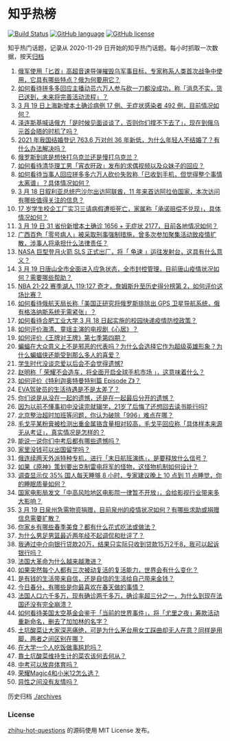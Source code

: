 # 知乎热榜
[![Build Status](https://github.com/ToWeLong/zhihu-hot-questions/workflows/CI/badge.svg)](https://github.com/ToWeLong/zhihu-hot-questions/actions)
[![GitHub language](https://img.shields.io/badge/language-golang-orange.svg)](https://golang.org/)
[![GitHub license](https://img.shields.io/github/license/ToWeLong/zhihu-hot-questions)](https://github.com/ToWeLong/zhihu-hot-questions/blob/main/LICENSE)

知乎热门话题，记录从 2020-11-29 日开始的知乎热门话题。每小时抓取一次数据，按天[归档](./archives)

<!-- BEGIN -->

1. [俄军使用「匕首」高超音速导弹摧毁乌军事目标，专家称系人类首次战争中使用，它具有哪些特点？俄为何要用它？](https://www.zhihu.com/question/522907966)
1. [如何看待拼多多回应主播动员六万人参与砍一刀都没成功，称「消息不实，货已送到，未来将完善活动流程」？](https://www.zhihu.com/question/522880081)
1. [3 月 19 日上海新增本土确诊病例 17 例、无症状感染者 492 例，目前情况如何？](https://www.zhihu.com/question/522982509)
1. [泽连斯基喊话俄方「是时候见面谈谈了，否则你们撑不下去了」，现在到俄乌元首会晤的时机了吗？](https://www.zhihu.com/question/522913500)
1. [2021 年我国结婚登记 763.6 万对创 36 年新低，为什么年轻人不结婚了？有什么办法解决吗？](https://www.zhihu.com/question/522928203)
1. [俄罗斯到底是想快打乌克兰还是慢打乌克兰？](https://www.zhihu.com/question/522469201)
1. [如何看待清华理工男「宵衣旰政」发布的求偶视频以及众妹子的回应？](https://www.zhihu.com/question/522661813)
1. [如何看待当事人回应拼多多六万人砍价失败称「已收到手机，但觉得整个事情太离谱」？具体情况如何？](https://www.zhihu.com/question/522997469)
1. [3 月 18 日叙利亚总统巴沙尔出访阿联酋，11 年来首访阿拉伯国家，本次访问有哪些值得关注的信息？](https://www.zhihu.com/question/522865818)
1. [17 岁学生校企工厂实习三请病假遭拒死亡，家属称「承诺赔偿不兑现」，具体情况如何？](https://www.zhihu.com/question/522875934)
1. [3 月 19 日 31 省份新增本土确诊 1656 + 无症状 2177，目前各地情况如何？](https://www.zhihu.com/question/522987667)
1. [广西百色「零号病人」被采取刑事强制措施，曾多次参加聚集活动致疫情扩散，涉事人将承担什么法律责任？](https://www.zhihu.com/question/522992505)
1. [NASA 巨型登月火箭 SLS 正式出厂，将「 龟速 」运往发射台，这具有什么意义？](https://www.zhihu.com/question/522625847)
1. [3 月 19 日唐山全市全面进入应急状态，全市封控管理，目前唐山疫情状况如何？需要哪些帮助？](https://www.zhihu.com/question/522933198)
1. [NBA 21-22 赛季湖人 119:127 奇才，詹姆斯升至历史得分榜第 2，如何评价这场比赛？](https://www.zhihu.com/question/522981519)
1. [如何看待俄航天局长称「美国正研究将俄罗斯排除出 GPS 卫星导航系统，俄有格洛纳斯系统无需紧张」？](https://www.zhihu.com/question/522905172)
1. [如何看待合肥工业大学 3 月 18 日起实施的校园快递疫情防控政策？](https://www.zhihu.com/question/522640538)
1. [如何评价海清、童瑶主演的电视剧《心居》？](https://www.zhihu.com/question/522506516)
1. [如何评价《王牌对王牌》第七季第四期？](https://www.zhihu.com/question/522694352)
1. [蝙蝠在大众意义上不是邪恶的代表吗？为什么会选择它作为超级英雄形象？为什么蝙蝠侠还能受到那么多人的喜爱？](https://www.zhihu.com/question/462137700)
1. [学生时代没谈恋爱以后会不会觉得遗憾?](https://www.zhihu.com/question/522821974)
1. [赵明称「 荣耀不会造车，将全面开启全球手机市场 」，这意味着什么？](https://www.zhihu.com/question/522613800)
1. [如何评价《特利迦奥特曼特别篇 Episode Z》？](https://www.zhihu.com/question/522624444)
1. [EVA驾驶员的生活待遇是不是太差了？](https://www.zhihu.com/question/522045233)
1. [你们说是从没在一起的遗憾，还是在一起最后分开的遗憾？](https://www.zhihu.com/question/522822608)
1. [因为以前不懂事初中没读完就辍学，21岁了后悔了还想回去读书能行吗?](https://www.zhihu.com/question/522986809)
1. [北京整治超时加班等问题，你认为破除「996」难点在哪？](https://www.zhihu.com/question/522430505)
1. [毛戈平某粉膏被检测出重金属铬含量相对较高，毛戈平回应称「具体样本来源无从考证」，真实情况是怎样的？](https://www.zhihu.com/question/522288594)
1. [能说一说你们中考后都有哪些遗憾吗？](https://www.zhihu.com/question/522852930)
1. [家里没钱可以出国留学吗？](https://www.zhihu.com/question/68154951)
1. [俄连续两天外派特种专机，进行「末日航班演练」，是要释放什么信号？](https://www.zhihu.com/question/522723138)
1. [如果《原神》策划要出克制雷电将军的怪物，这怪物机制如何设计？](https://www.zhihu.com/question/522734630)
1. [调查显示仅 35% 国人每天睡够 8 小时，专家建议晚上 10 点到 11 点睡觉，你的睡眠质量如何？](https://www.zhihu.com/question/522817232)
1. [国家电影局发文「中高风险地区电影院一律暂不开放」，会给影视行业带来多大影响？](https://www.zhihu.com/question/522725331)
1. [3 月 19 日泉州急需物资捐赠，目前泉州的疫情状况如何？有哪些求助或捐赠信息需要扩散？](https://www.zhihu.com/question/522936350)
1. [你家乡有哪些春季美食？都有什么花式吃法或做法？](https://www.zhihu.com/question/519721710)
1. [为什么男足男篮最近两年经不起调侃和批评了？](https://www.zhihu.com/question/522557931)
1. [我通过中介向银行贷款20万，结果只实际只收到贷款15万2千8，我可以起诉银行吗？](https://www.zhihu.com/question/401496121)
1. [法国大革命为什么越来越激进？](https://www.zhihu.com/question/355174661)
1. [如果突然每个人都有三次被动复活的复活能力，世界会有什么变化？](https://www.zhihu.com/question/516374355)
1. [是有钱的生活带来自信，还是自信的生活给自己带来金钱？](https://www.zhihu.com/question/522849487)
1. [今日春分，有哪些是你最喜欢在春天做的事情？](https://www.zhihu.com/question/522899225)
1. [法国人口六千多万，现有确诊两千多万，确诊率超三分之一，为什么到现在法国还没有完全崩溃？](https://www.zhihu.com/question/521888462)
1. [如何看待美国太空基金会鉴于「当前的世界事件」，将「尤里之夜」筹款活动重新命名，删去了加加林的名字？](https://www.zhihu.com/question/522812362)
1. [土坑酸菜让大家深恶痛绝，可是为什么茅台用女工踩曲却无人在意？同样是用脚，两者之间区别在哪？](https://www.zhihu.com/question/522544974)
1. [在大学一个人吃饭做事尴尬吗？](https://www.zhihu.com/question/520186223)
1. [靠土坑酸菜维持生计的菜农该何去何从？](https://www.zhihu.com/question/522430979)
1. [中考可以放弃体育吗？](https://www.zhihu.com/question/521672788)
1. [荣耀Magic4和小米12怎么选？](https://www.zhihu.com/question/522836383)
1. [异性之间没有友情吗？](https://www.zhihu.com/question/514588330)

<!-- END -->

历史归档 [./archives](./archives)


### License
[zhihu-hot-questions](https://github.com/towelong/zhihu-hot-questions) 的源码使用 MIT License 发布。